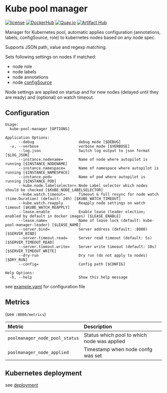 Kube pool manager
=================

[![license](https://img.shields.io/github/license/webdevops/kube-pool-manager.svg)](https://github.com/webdevops/kube-pool-manager/blob/master/LICENSE)
[![DockerHub](https://img.shields.io/badge/DockerHub-webdevops%2Fkube--pool--manager-blue)](https://hub.docker.com/r/webdevops/kube-pool-manager/)
[![Quay.io](https://img.shields.io/badge/Quay.io-webdevops%2Fkube--pool--manager-blue)](https://quay.io/repository/webdevops/kube-pool-manager)
[![Artifact Hub](https://img.shields.io/endpoint?url=https://artifacthub.io/badge/repository/kube-pool-manager)](https://artifacthub.io/packages/search?repo=kube-pool-manager)

Manager for Kubernetes pool, automatic applies configuration (annotations, labels, configSource, role) to kubernetes nodes based on any node spec.

Supports JSON path, value and regexp matching.

Sets following settings on nodes if matched:
- node role
- node labels
- node annotations
- node [configSource](https://kubernetes.io/docs/tasks/administer-cluster/reconfigure-kubelet/)

Node settings are applied on startup and for new nodes (delayed until they are ready) and (optional) on watch timeout.

Configuration
-------------

```
Usage:
  kube-pool-manager [OPTIONS]

Application Options:
      --debug                    debug mode [$DEBUG]
  -v, --verbose                  verbose mode [$VERBOSE]
      --log.json                 Switch log output to json format [$LOG_JSON]
      --instance.nodename=       Name of node where autopilot is running [$INSTANCE_NODENAME]
      --instance.namespace=      Name of namespace where autopilot is running [$INSTANCE_NAMESPACE]
      --instance.pod=            Name of pod where autopilot is running [$INSTANCE_POD]
      --kube.node.labelselector= Node Label selector which nodes should be checked [$KUBE_NODE_LABELSELECTOR]
      --kube.watch.timeout=      Timeout & full resync for node watch (time.Duration) (default: 24h) [$KUBE_WATCH_TIMEOUT]
      --kube.watch.reapply       Reapply node settings on watch timeout [$KUBE_WATCH_REAPPLY]
      --lease.enable             Enable lease (leader election; enabled by default in docker images) [$LEASE_ENABLE]
      --lease.name=              Name of lease lock (default: kube-pool-manager-leader) [$LEASE_NAME]
      --server.bind=             Server address (default: :8080) [$SERVER_BIND]
      --server.timeout.read=     Server read timeout (default: 5s) [$SERVER_TIMEOUT_READ]
      --server.timeout.write=    Server write timeout (default: 10s) [$SERVER_TIMEOUT_WRITE]
      --dry-run                  Dry run (do not apply to nodes) [$DRY_RUN]
      --config=                  Config path [$CONFIG]

Help Options:
  -h, --help                     Show this help message
```

see [example.yaml](/example.yaml) for configuration file

Metrics
-------

 (see `:8080/metrics`)

| Metric                         | Description                                     |
|:-------------------------------|:------------------------------------------------|
| `poolmanager_node_pool_status` | Status which pool to which node was applied     |
| `poolmanager_node_applied`     | Timestamp when node confg was set               |

Kubernetes deployment
---------------------

see [deployment](/deployment)
